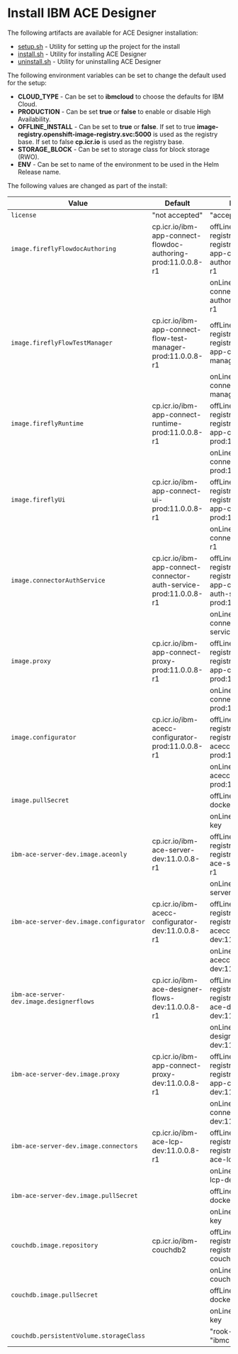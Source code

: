 # Install IBM ACE Designer

The following artifacts are available for ACE Designer installation:

- [setup.sh](./setup.sh) - Utility for setting up the project for the install
- [install.sh](./install.sh) - Utility for installing ACE Designer
- [uninstall.sh](./uninstall.sh) - Utility for uninstalling ACE Designer

The following environment variables can be set to change the default used for the setup:

* **CLOUD_TYPE** - Can be set to **ibmcloud** to choose the defaults for IBM Cloud.
* **PRODUCTION** - Can be set **true** or **false** to enable or disable High Availability.
* **OFFLINE_INSTALL** - Can be set to **true** or **false**. If set to true **image-registry.openshift-image-registry.svc:5000** is used as the registry base. If set to false **cp.icr.io** is used as the registry base.
* **STORAGE_BLOCK** - Can be set to storage class for block storage (RWO).
* **ENV** - Can be set to name of the environment to be used in the Helm Release name.

The following values are changed as part of the install:

| Value                                    | Default                                                              | Revised Default                                                                                                   |
|------------------------------------------|----------------------------------------------------------------------|-------------------------------------------------------------------------------------------------------------------|
| `license`                                | "not accepted"                                                       | "accepted" |
| `image.fireflyFlowdocAuthoring`          | cp.icr.io/ibm-app-connect-flowdoc-authoring-prod:11.0.0.8-r1         | offLine : image-registry.openshift-image-registry.svc:5000/ace/ibm-app-connect-flowdoc-authoring-prod:11.0.0.8-r1 |
|                                          |                                                                      | onLine  : cp.icr.io/ibm-app-connect-flowdoc-authoring-prod:11.0.0.8-r1 |
| `image.fireflyFlowTestManager`           | cp.icr.io/ibm-app-connect-flow-test-manager-prod:11.0.0.8-r1         | offLine : image-registry.openshift-image-registry.svc:5000/ace/ibm-app-connect-flow-test-manager-prod:11.0.0.8-r1 |
|                                          |                                                                      | onLine  : cp.icr.io/ibm-app-connect-flow-test-manager-prod:11.0.0.8-r1 |
| `image.fireflyRuntime`                   | cp.icr.io/ibm-app-connect-runtime-prod:11.0.0.8-r1                   | offLine : image-registry.openshift-image-registry.svc:5000/ace/ibm-app-connect-runtime-prod:11.0.0.8-r1 |
|                                          |                                                                      | onLine  : cp.icr.io/ibm-app-connect-runtime-prod:11.0.0.8-r1 |
| `image.fireflyUi`                        | cp.icr.io/ibm-app-connect-ui-prod:11.0.0.8-r1                        | offLine : image-registry.openshift-image-registry.svc:5000/ace/ibm-app-connect-ui-prod:11.0.0.8-r1  |
|                                          |                                                                      | onLine  : cp.icr.io/ibm-app-connect-ui-prod:11.0.0.8-r1  |
| `image.connectorAuthService`             | cp.icr.io/ibm-app-connect-connector-auth-service-prod:11.0.0.8-r1    | offLine : image-registry.openshift-image-registry.svc:5000/ace/ibm-app-connect-connector-auth-service-prod:11.0.0.8-r1 |
|                                          |                                                                      | onLine  : cp.icr.io/ibm-app-connect-connector-auth-service-prod:11.0.0.8-r1 |
| `image.proxy`                            | cp.icr.io/ibm-app-connect-proxy-prod:11.0.0.8-r1                     | offLine : image-registry.openshift-image-registry.svc:5000/ace/ibm-app-connect-proxy-prod:11.0.0.8-r1 |
|                                          |                                                                      | onLine  : cp.icr.io/ibm-app-connect-proxy-prod:11.0.0.8-r1 |
| `image.configurator`                     | cp.icr.io/ibm-acecc-configurator-prod:11.0.0.8-r1                    | offLine : image-registry.openshift-image-registry.svc:5000/ace/ibm-acecc-configurator-prod:11.0.0.8-r1  |
|                                          |                                                                      | onLine  : cp.icr.io/ibm-acecc-configurator-prod:11.0.0.8-r1  |
| `image.pullSecret`                       |                                                                      | offLine : deployer-dockercfg-xxx       |
|                                          |                                                                      | onLine  : ibm-entitlement-key          |
| `ibm-ace-server-dev.image.aceonly`       | cp.icr.io/ibm-ace-server-dev:11.0.0.8-r1                             | offLine : image-registry.openshift-image-registry.svc:5000/ace/ibm-ace-server-dev:11.0.0.8-r1 |
|                                          |                                                                      | onLine  : cp.icr.io/ibm-ace-server-dev:11.0.0.8-r1 | 
| `ibm-ace-server-dev.image.configurator`  | cp.icr.io/ibm-acecc-configurator-dev:11.0.0.8-r1                     | offLine : image-registry.openshift-image-registry.svc:5000/ace/ibm-acecc-configurator-dev:11.0.0.8-r1 |
|                                          |                                                                      | onLine  : cp.icr.io/ibm-acecc-configurator-dev:11.0.0.8-r1 |
| `ibm-ace-server-dev.image.designerflows` | cp.icr.io/ibm-ace-designer-flows-dev:11.0.0.8-r1                     | offLine : image-registry.openshift-image-registry.svc:5000/ace/ibm-ace-designer-flows-dev:11.0.0.8-r1 |
|                                          |                                                                      | onLine  : cp.icr.io/ibm-ace-designer-flows-dev:11.0.0.8-r1 |
| `ibm-ace-server-dev.image.proxy`         | cp.icr.io/ibm-app-connect-proxy-dev:11.0.0.8-r1                      | offLine : image-registry.openshift-image-registry.svc:5000/ace/ibm-app-connect-proxy-dev:11.0.0.8-r1 |
|                                          |                                                                      | onLine  : cp.icr.io/ibm-app-connect-proxy-dev:11.0.0.8-r1|
| `ibm-ace-server-dev.image.connectors`    | cp.icr.io/ibm-ace-lcp-dev:11.0.0.8-r1                                | offLine : image-registry.openshift-image-registry.svc:5000/ace/ibm-ace-lcp-dev:11.0.0.8-r1 |
|                                          |                                                                      | onLine  : cp.icr.io/ibm-ace-lcp-dev:11.0.0.8-r1 |
| `ibm-ace-server-dev.image.pullSecret`    |                                                                      | offLine : deployer-dockercfg-xxx        |
|                                          |                                                                      | onLine  : ibm-entitlement-key          |
| `couchdb.image.repository`               | cp.icr.io/ibm-couchdb2                                               | offLine : image-registry.openshift-image-registry.svc:5000/ace/ibm-couchdb2 |
|                                          |                                                                      | onLine  : cp.icr.io/ibm-couchdb2 |
| `couchdb.image.pullSecret`               |                                                                      | offLine : deployer-dockercfg-xxx       |
|                                          |                                                                      | onLine  : ibm-entitlement-key          |
| `couchdb.persistentVolume.storageClass`  |                                                                      | "rook-ceph-block" / "ibmc-block-gold" (IBMC) | 


